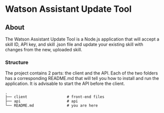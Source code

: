 # Watson Assistant Update Tool

## About

The Watson Assistant Update Tool is a Node.js application that will accept a skill ID, API key, and skill .json file and update your existing skill with changes from the new, uploaded skill.

### Structure

The project contains 2 parts: the client and the API. Each of the two folders has a corresponding README.md that will tell you how to install and run the application. It is advisable to start the API before the client.

    .
    ├── client                  # front-end files
    ├── api                     # api
    └── README.md               # you are here